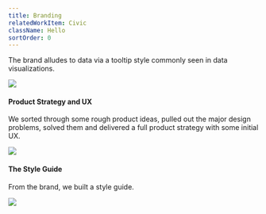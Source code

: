 ```yaml
---
title: Branding
relatedWorkItem: Civic
className: Hello
sortOrder: 0
---
```


The brand alludes to data via a tooltip style commonly seen in data visualizations.

![](/img/work/Civic--Featured.png)

#### Product Strategy and UX

We sorted through some rough product ideas, pulled out the major design problems, solved them and delivered a full product strategy with some initial UX.

![](/img/work/Civic--Wires.jpg)

#### The Style Guide

From the brand, we built a style guide.

![](/img/work/Civic--Featured.png)
